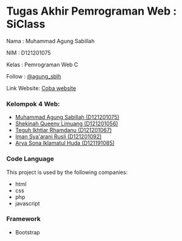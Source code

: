 # Tugas Akhir Pemrograman Web : SiClass

Nama    : Muhammad Agung Sabillah

NIM     : D121201075

Kelas   : Pemrograman Web C

Follow  : [@agung_sblh](https://www.instagram.com/agung_sblh/)

Link Website: [Coba website](https://siclasssi.000webhostapp.com/SiClass/home.php)



### Kelompok 4 Web:
 - [Muhammad Agung Sabillah (D121201075)](https://github.com/agungsblh)
 - [Shekinah Queeny Limuang (D121201056)](https://github.com/shekinahqueeny)
 - [Teguh Ikhtiar Rhamdanu (D121201067)](https://github.com/teguhrh811)
 - [Iman Sya'arani Rusli (D121201092)](https://github.com/Muhiman19)
 - [Arya Sona Iklamatul Huda (D121191085)]()

### Code Language
This project is used by the following companies:

- html
- css
- php
- javascript

### Framework

- Bootstrap 

